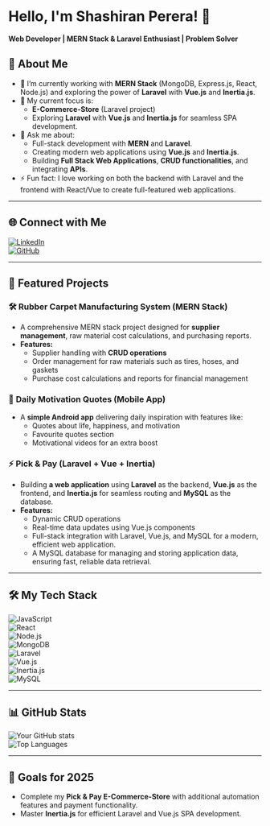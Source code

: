 # Hello, I'm Shashiran Perera! 👋  
**Web Developer | MERN Stack & Laravel Enthusiast | Problem Solver** 

## 🚀 About Me
- 🌱 I’m currently working with **MERN Stack** (MongoDB, Express.js, React, Node.js) and exploring the power of **Laravel** with **Vue.js** and **Inertia.js**.
- 🔭 My current focus is:
  - **E-Commerce-Store** (Laravel project)
  - Exploring **Laravel** with **Vue.js** and **Inertia.js** for seamless SPA development.
- 💬 Ask me about:
  - Full-stack development with **MERN** and **Laravel**.
  - Creating modern web applications using **Vue.js** and **Inertia.js**.
  - Building **Full  Stack Web Applications**, **CRUD functionalities**, and integrating **APIs**.
- ⚡ Fun fact: I love working on both the backend with Laravel and the frontend with React/Vue to create full-featured web applications.

---

## 🌐 Connect with Me
[![LinkedIn](https://img.shields.io/badge/LinkedIn-%230077B5.svg?style=flat&logo=linkedin&logoColor=white)](www.linkedin.com/in/shashiran-perera-b15513283)  
[![GitHub](https://img.shields.io/badge/GitHub-%23181717.svg?style=flat&logo=github&logoColor=white)](https://github.com/Shashiran1124)  

---

## 📂 Featured Projects
### 🛠 **Rubber Carpet Manufacturing System** (MERN Stack)  
- A comprehensive MERN stack project designed for **supplier management**, raw material cost calculations, and purchasing reports.  
- **Features:**
  - Supplier handling with **CRUD operations**
  - Order management for raw materials such as tires, hoses, and gaskets
  - Purchase cost calculations and reports for financial management

### 🌟 **Daily Motivation Quotes (Mobile App)**  
- A **simple Android app** delivering daily inspiration with features like:
  - Quotes about life, happiness, and motivation
  - Favourite quotes section
  - Motivational videos for an extra boost

### ⚡ **Pick & Pay** (Laravel + Vue + Inertia)  
- Building **a web application** using **Laravel** as the backend, **Vue.js** as the frontend, and **Inertia.js** for seamless routing and **MySQL** as the database.
- **Features:**
  - Dynamic CRUD operations
  - Real-time data updates using Vue.js components
  - Full-stack integration with Laravel, Vue.js, and MySQL for a modern, efficient web application.
  - A MySQL database for managing and storing application data, ensuring fast, reliable data retrieval.


---


## 🛠 My Tech Stack
![JavaScript](https://img.shields.io/badge/JavaScript-%23F7DF1E.svg?style=flat&logo=javascript&logoColor=black)  
![React](https://img.shields.io/badge/React-%2320232a.svg?style=flat&logo=react&logoColor=%2361DAFB)  
![Node.js](https://img.shields.io/badge/Node.js-%2343853D.svg?style=flat&logo=node.js&logoColor=white)  
![MongoDB](https://img.shields.io/badge/MongoDB-%234ea94b.svg?style=flat&logo=mongodb&logoColor=white)  
![Laravel](https://img.shields.io/badge/Laravel-%23FF2D20.svg?style=flat&logo=laravel&logoColor=white)  
![Vue.js](https://img.shields.io/badge/Vue.js-%232C3E50.svg?style=flat&logo=vue.js&logoColor=4FC08D)  
![Inertia.js](https://img.shields.io/badge/Inertia.js-%234E8C4F.svg?style=flat&logo=inertia.js&logoColor=white)  
![MySQL](https://img.shields.io/badge/MySQL-%2300f.svg?style=flat&logo=mysql&logoColor=white)


---

## 📊 GitHub Stats
![Your GitHub stats](https://github-readme-stats.vercel.app/api?username=Shashiran1124&show_icons=true&theme=radical)  
![Top Languages](https://github-readme-stats.vercel.app/api/top-langs/?username=Shashiran1124&layout=compact)


---

## 🎯 Goals for 2025
- Complete my **Pick & Pay E-Commerce-Store** with additional automation features and payment functionality.
- Master **Inertia.js** for efficient Laravel and Vue.js SPA development.


